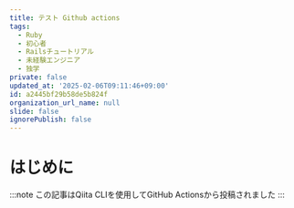 ```yaml
---
title: テスト Github actions
tags:
  - Ruby
  - 初心者
  - Railsチュートリアル
  - 未経験エンジニア
  - 独学
private: false
updated_at: '2025-02-06T09:11:46+09:00'
id: a2445bf29b58de5b824f
organization_url_name: null
slide: false
ignorePublish: false
---
```

# はじめに
:::note この記事はQiita CLIを使用してGitHub Actionsから投稿されました :::
